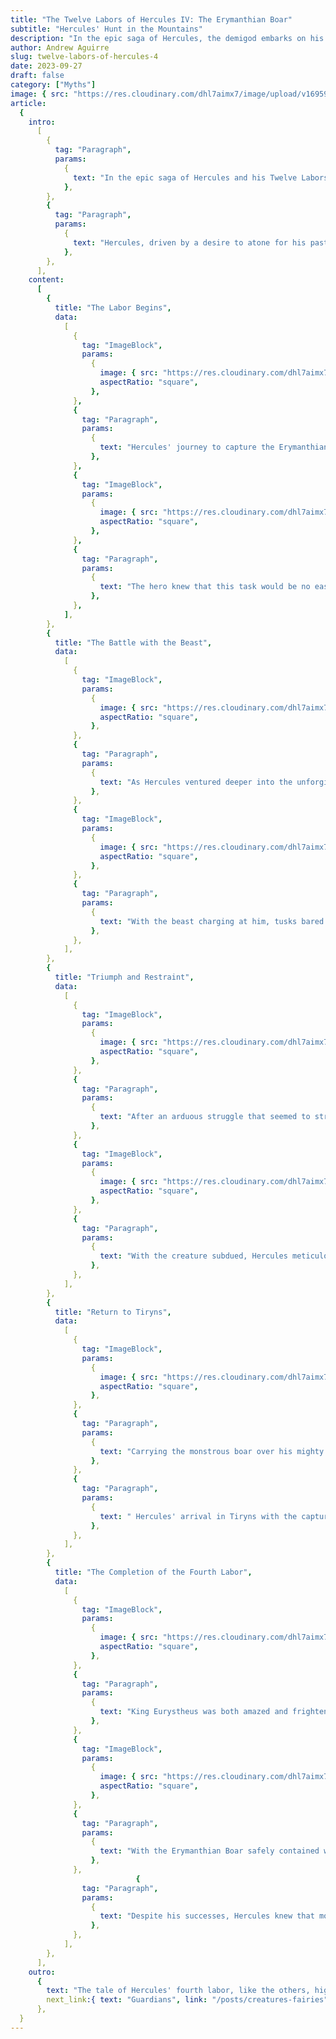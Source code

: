 ```yaml
---
title: "The Twelve Labors of Hercules IV: The Erymanthian Boar"
subtitle: "Hercules' Hunt in the Mountains"
description: "In the epic saga of Hercules, the demigod embarks on his fourth labor, a quest that takes him to the distant land of Erymanthia. Here, he faces a fearsome adversary and undertakes a herculean trial that will test not only his physical prowess but also his cunning and determination."
author: Andrew Aguirre
slug: twelve-labors-of-hercules-4
date: 2023-09-27
draft: false
category: ["Myths"]
image: { src: "https://res.cloudinary.com/dhl7aimx7/image/upload/v1695945101/001_fpqbhr.webp", alt: "A ferocious boar terrorizes Mount Erymanthos" }
article:
  {
    intro:
      [
        {
          tag: "Paragraph",
          params:
            {
              text: "In the epic saga of Hercules and his Twelve Labors, the hero's fourth task was no less daunting than the ones that preceded it. The Erymanthian Boar, a fearsome and destructive creature, terrorized the slopes of Mount Erymanthos in ancient Arcadia.",
            },
        },
        {
          tag: "Paragraph",
          params:
            {
              text: "Hercules, driven by a desire to atone for his past sins, embarked on a perilous journey to capture this monstrous boar. The story of Hercules' fourth labor is a testament to his unwavering determination, indomitable strength, and relentless pursuit of redemption.",
            },
        },
      ],
    content:
      [
        {
          title: "The Labor Begins",
          data:
            [
              {
                tag: "ImageBlock",
                params:
                  {
                    image: { src: "https://res.cloudinary.com/dhl7aimx7/image/upload/v1695945101/002_afd3c4.webp", alt: "A journey up the mountain" },
                    aspectRatio: "square",
                  },
              },
              {
                tag: "Paragraph",
                params:
                  {
                    text: "Hercules' journey to capture the Erymanthian Boar began as he stood before King Eurystheus, who had imposed these labors upon him. With determination in his eyes, Hercules set off for the snow-covered slopes of Mount Erymanthos in Arcadia, where the fearsome boar was said to dwell.",
                  },
              },
              {
                tag: "ImageBlock",
                params:
                  {
                    image: { src: "https://res.cloudinary.com/dhl7aimx7/image/upload/v1695945101/003_et1trt.webp", alt: "Getting a vantage point" },
                    aspectRatio: "square",
                  },
              },
              {
                tag: "Paragraph",
                params:
                  {
                    text: "The hero knew that this task would be no easy feat, for the Erymanthian Boar was notorious for its wild nature and its propensity to wreak havoc upon the land.",
                  },
              },
            ],
        },
        {
          title: "The Battle with the Beast",
          data:
            [
              {
                tag: "ImageBlock",
                params:
                  {
                    image: { src: "https://res.cloudinary.com/dhl7aimx7/image/upload/v1695945101/004_uwy0oj.webp", alt: "The boar appears" },
                    aspectRatio: "square",
                  },
              },
              {
                tag: "Paragraph",
                params:
                  {
                    text: "As Hercules ventured deeper into the unforgiving wilderness of Mount Erymanthos, he tracked the boar's movements through dense forests and treacherous terrain. The confrontation with the Erymanthian Boar was nothing short of epic.",
                  },
              },
              {
                tag: "ImageBlock",
                params:
                  {
                    image: { src: "https://res.cloudinary.com/dhl7aimx7/image/upload/v1695945101/005_cimbvl.webp", alt: "Hercules must capture the boar alive" },
                    aspectRatio: "square",
                  },
              },
              {
                tag: "Paragraph",
                params:
                  {
                    text: "With the beast charging at him, tusks bared and fury in its eyes, Hercules engaged in a fierce battle that tested every ounce of his strength and skill. It was a clash of titans as the hero grappled with the monstrous boar, determined to subdue the creature and complete his labor.",
                  },
              },
            ],
        },
        {
          title: "Triumph and Restraint",
          data:
            [
              {
                tag: "ImageBlock",
                params:
                  {
                    image: { src: "https://res.cloudinary.com/dhl7aimx7/image/upload/v1695945101/006_i22lcy.webp", alt: "The Erymanthian Boar attacks" },
                    aspectRatio: "square",
                  },
              },
              {
                tag: "Paragraph",
                params:
                  {
                    text: "After an arduous struggle that seemed to stretch on endlessly, Hercules emerged victorious. The Erymanthian Boar had been defeated, its power no match for the hero's indomitable might.",
                  },
              },
              {
                tag: "ImageBlock",
                params:
                  {
                    image: { src: "https://res.cloudinary.com/dhl7aimx7/image/upload/v1695945101/007_efwyi3.webp", alt: "A battle on the slopes" },
                    aspectRatio: "square",
                  },
              },
              {
                tag: "Paragraph",
                params:
                  {
                    text: "With the creature subdued, Hercules meticulously bound its legs, ensuring it could not escape and wreak havoc upon the land ever again. The hero had achieved his goal and now had to transport the fearsome beast back to King Eurystheus.",
                  },
              },
            ],
        },
        {
          title: "Return to Tiryns",
          data:
            [
              {
                tag: "ImageBlock",
                params:
                  {
                    image: { src: "https://res.cloudinary.com/dhl7aimx7/image/upload/v1695945101/008_rtuznt.webp", alt: "Hercules captures the boar" },
                    aspectRatio: "square",
                  },
              },
              {
                tag: "Paragraph",
                params:
                  {
                    text: "Carrying the monstrous boar over his mighty shoulders, Hercules began his journey back to the court of King Eurystheus in Tiryns. The return trip was a testament to the hero's strength and resilience, as he navigated challenging terrain and faced numerous obstacles on his path.",
                  },
              },
              {
                tag: "Paragraph",
                params:
                  {
                    text: " Hercules' arrival in Tiryns with the captured Erymanthian Boar was met with a mix of awe and fear from the king, who had never witnessed such a spectacle.",
                  },
              },
            ],
        },
        {
          title: "The Completion of the Fourth Labor",
          data:
            [
              {
                tag: "ImageBlock",
                params:
                  {
                    image: { src: "https://res.cloudinary.com/dhl7aimx7/image/upload/v1695945101/009_yfghyw.webp", alt: "A special bronze amphora to contain the boar" },
                    aspectRatio: "square",
                  },
              },
              {
                tag: "Paragraph",
                params:
                  {
                    text: "King Eurystheus was both amazed and frightened by the sight of the fearsome creature. He had a specially crafted bronze amphora, or large storage jar, prepared for the boar's containment, as he wanted nothing to do with the creature himself.",
                  },
              },
              {
                tag: "ImageBlock",
                params:
                  {
                    image: { src: "https://res.cloudinary.com/dhl7aimx7/image/upload/v1695945101/010_ghsm1b.webp", alt: "A vessel that contains a rampaging boar" },
                    aspectRatio: "square",
                  },
              },
              {
                tag: "Paragraph",
                params:
                  {
                    text: "With the Erymanthian Boar safely contained within a the amphora, King Eurystheus marveled at Hercules' accomplishment. The hero had successfully completed his fourth labor, adding yet another triumph to his growing list of legendary deeds.",
                  },
              },
                            {
                tag: "Paragraph",
                params:
                  {
                    text: "Despite his successes, Hercules knew that more trials lay ahead in his quest for redemption, as Eurystheus remained resolute in imposing the remaining labors.",
                  },
              },
            ],
        },
      ],
    outro:
      {
        text: "The tale of Hercules' fourth labor, like the others, highlights the hero's resilience and valor in the face of seemingly insurmountable odds. It reminds us that redemption often requires great sacrifices and unwavering determination. As Hercules moved on to his next labor, the world watched in awe of the hero who sought to cleanse his soul through acts of heroism, one labor at a time.",
        next_link:{ text: "Guardians", link: "/posts/creatures-fairies" },
      },
  }
---
```

